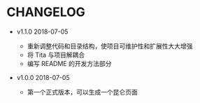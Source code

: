 # CHANGELOG

- v1.1.0 2018-07-05

  - 重新调整代码和目录结构，使项目可维护性和扩展性大大增强
  - 将 Tita 与项目解耦合
  - 编写 README 的开发方法部分

- v1.0.0 2018-07-05
  - 第一个正式版本，可以生成一个昆仑页面
